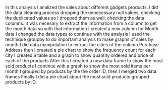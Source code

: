 In this analysis I analized the sales about different gadgets products.
I did the data cleaning process dropping the unnecessary null values, checking the duplicated values so I dropped them as well, checking the data columns.
It was necesary to extract the information from a column to get the month data so with that information I created a new column for Month data
I changed the data types to continue with the analysis
I used the technique groupby to do important analysis to make graphs of sales by month
I did data manipulation to extract the cities of the column Purchase Address then I created a pie chart to show the frequency count for each city
I created a table and a graph to show quantity ordered and price of each of the products
After this I created a new data frame to show the most sold products
I continue with a graph to show the most sold items per month
I grouped by products by the the order ID, then I merged two data frames
Finally I did a pie chart about the most sold products grouped products by ID.







